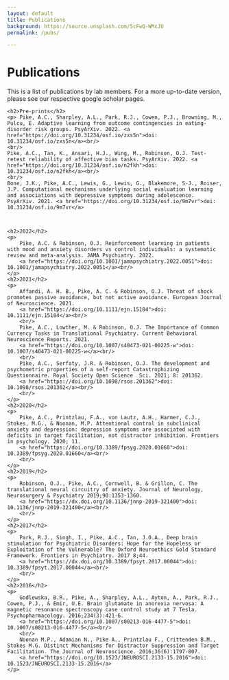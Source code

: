 ```yaml
---
layout: default
title: Publications
background: https://source.unsplash.com/5cFwQ-WMcJU
permalink: /pubs/

---
```

<div class="blurb">
	<h1>Publications</h1>
	<p> This is a list of publications by lab members. For a more up-to-date version, please see our respective google scholar pages. </p>

	<h2>Pre-prints</h2>
	<p> Pike, A.C., Sharpley, A.L., Park, R.J., Cowen, P.J., Browning, M., 	Pulcu, E. Adaptive learning from outcome contingencies in eating-disorder risk groups. PsyArXiv. 2022. <a href="https://doi.org/10.31234/osf.io/zxs5n">doi: 10.31234/osf.io/zxs5n</a><br/>
	<br/>
	Pike, A.C., Tan, K., Ansari, H.J., Wing, M., Robinson, O.J. Test-retest reliability of affective bias tasks. PsyArXiv. 2022. <a href="https://doi.org/10.31234/osf.io/n2fkh">doi: 10.31234/osf.io/n2fkh</a><br/>
	<br/>
	Bone, J.K., Pike, A.C., Lewis, G., Lewis, G., Blakemore, S-J., Roiser, J.P. Computational mechanisms underlying social evaluation learning and associations with depressive symptoms during adolescence. PsyArXiv. 2021. <a href="https://doi.org/10.31234/osf.io/9m7vr">doi: 10.31234/osf.io/9m7vr</a>



	<h2>2022</h2>
	<p>
		Pike, A.C. & Robinson, O.J. Reinforcement learning in patients with mood and anxiety disorders vs control individuals: a systematic review and meta-analysis. JAMA Psychiatry. 2022. 
		<a href="https://doi.org/10.1001/jamapsychiatry.2022.0051">doi: 10.1001/jamapsychiatry.2022.0051</a><br/>
	</p>
	<h2>2021</h2>
	<p> 
		Affandi, A. H. B., Pike, A. C. & Robinson, O.J. Threat of shock promotes passive avoidance, but not active avoidance. European Journal of Neuroscience. 2021.  
		<a href="https://doi.org/10.1111/ejn.15184">doi: 10.1111/ejn.15184</a><br/>
		<br/>
		Pike, A.C., Lowther, M. & Robinson, O.J. The Importance of Common Currency Tasks in Translational Psychiatry. Current Behavioral Neuroscience Reports. 2021. 
		<a href="https://doi.org/10.1007/s40473-021-00225-w">doi: 10.1007/s40473-021-00225-w</a><br/>
		<br/>
		Pike, A.C., Serfaty, J.R. & Robinson, O.J. The development and psychometric properties of a self-report Catastrophizing Questionnaire. Royal Society Open Science  Sci. 2021; 8: 201362. 
		<a href="https://doi.org/10.1098/rsos.201362">doi: 10.1098/rsos.201362</a><br/>
		<br/>
	</p>
	<h2>2020</h2>
	<p>
		Pike, A.C., Printzlau, F.A., von Lautz, A.H., Harmer, C.J., Stokes, M.G., & Noonan, M.P. Attentional control in subclinical anxiety and depression: depression symptoms are associated with deficits in target facilitation, not distractor inhibition. Frontiers in psychology. 2020; 11.
		<a href="https://doi.org/10.3389/fpsyg.2020.01660">doi: 10.3389/fpsyg.2020.01660</a><br/>
		<br/>
	</p>
	<h2>2019</h2>
	<p>
		Robinson, O.J., Pike, A.C., Cornwell, B. & Grillon, C. The translational neural circuitry of anxiety. Journal of Neurology, Neurosurgery & Psychiatry 2019;90:1353-1360. 
		<a href="https://dx.doi.org/10.1136/jnnp-2019-321400">doi: 10.1136/jnnp-2019-321400</a><br/>
		<br/>
	</p>
	<h2>2017</h2>
	<p>
		Park, R.J., Singh, I., Pike, A.C., Tan, J.O.A., Deep brain stimulation for Psychiatric Disorders: Hope for the Hopeless or Exploitation of the Vulnerable? The Oxford Neuroethics Gold Standard Framework. Frontiers in Psychiatry. 2017 8;44. 
		<a href="https://dx.doi.org/10.3389/fpsyt.2017.00044">doi: 10.3389/fpsyt.2017.00044</a><br/>
		<br/>
	</p>
	<h2>2016</h2>
	<p>
		Godlewska, B.R., Pike, A., Sharpley, A.L., Ayton, A., Park, R.J., Cowen, P.J., & Emir, U.E. Brain glutamate in anorexia nervosa: A magnetic resonance spectroscopy case control study at 7 Tesla. Psychopharmacology. 2016;234(3):421-6. 
		<a href="https://doi.org/10.1007/s00213-016-4477-5">doi: 10.1007/s00213-016-4477-5</a><br/>
		<br/>
		Noonan M.P., Adamian N., Pike A., Printzlau F., Crittenden B.M., Stokes M.G. Distinct Mechanisms for Distractor Suppression and Target Facilitation. The Journal of Neuroscience. 2016;36(6):1797-807. 
		<a href="https://doi.org/10.1523/JNEUROSCI.2133-15.2016">doi: 10.1523/JNEUROSCI.2133-15.2016</a>
	</p>
